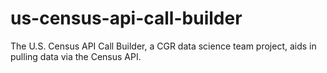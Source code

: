 # us-census-api-call-builder
The U.S. Census API Call Builder, a CGR data science team project, aids in pulling data via the Census API.
